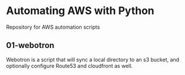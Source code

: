 # Automating AWS with Python

Repository for AWS automation scripts

## 01-webotron

Webotron is a script that will sync a local directory to an s3 bucket, and optionally configure Route53 and cloudfront as well.
